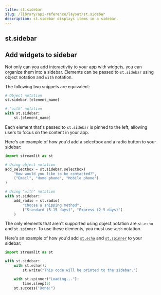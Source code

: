```yaml
---
title: st.sidebar
slug: /library/api-reference/layout/st.sidebar
description: st.sidebar displays items in a sidebar.
---
```


## st.sidebar

## Add widgets to sidebar

Not only can you add interactivity to your app with widgets, you can organize them into a sidebar. Elements can be passed to `st.sidebar` using object notation and `with` notation.

The following two snippets are equivalent:

```python
# Object notation
st.sidebar.[element_name]
```

```python
# "with" notation
with st.sidebar:
    st.[element_name]
```

Each element that's passed to `st.sidebar` is pinned to the left, allowing users to focus on the content in your app.

Here's an example of how you'd add a selectbox and a radio button to your sidebar:

```python
import streamlit as st

# Using object notation
add_selectbox = st.sidebar.selectbox(
    "How would you like to be contacted?",
    ("Email", "Home phone", "Mobile phone")
)

# Using "with" notation
with st.sidebar:
    add_radio = st.radio(
        "Choose a shipping method",
        ("Standard (5-15 days)", "Express (2-5 days)")
    )
```

<Important>

The only elements that aren't supported using object notation are `st.echo` and `st.spinner`. To use these elements, you must use `with` notation.

</Important>

Here's an example of how you'd add [`st.echo`](/library/api-reference/utilities/st.echo) and [`st.spinner`](/library/api-reference/status/st.spinner) to your sidebar:

```python
import streamlit as st

with st.sidebar:
    with st.echo():
        st.write("This code will be printed to the sidebar.")

    with st.spinner("Loading..."):
        time.sleep(5)
    st.success("Done!")
```
